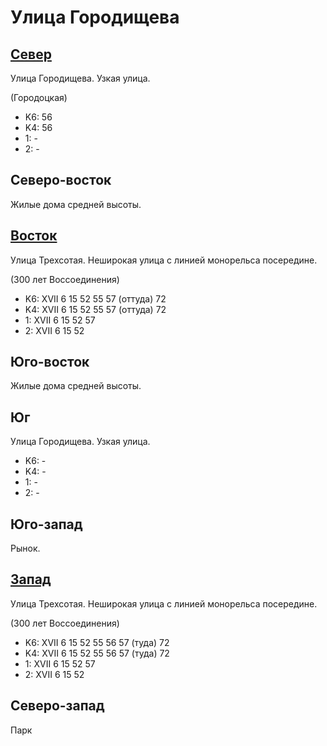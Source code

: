 # Улица Городищева

## [Север](./10447070.md)

Улица Городищева.
Узкая улица.

(Городоцкая)

* K6:   56
* K4:   56
* 1:    -
* 2:    -

## Северо-восток

Жилые дома средней высоты.

## [Восток](./10450075.md)

Улица Трехсотая.
Неширокая улица с линией монорельса посередине.

(300 лет Воссоединения)

* K6:   XVII
        6   15  52  55  57 (оттуда) 72
* K4:   XVII
        6   15  52  55  57 (оттуда) 72
* 1:    XVII
        6   15  52  57
* 2:    XVII
        6   15  52

## Юго-восток

Жилые дома средней высоты.

## Юг

Улица Городищева.
Узкая улица.

* K6:   -
* K4:   -
* 1:    -
* 2:    -

## Юго-запад

Рынок.

## [Запад](./10445075.md)

Улица Трехсотая.
Неширокая улица с линией монорельса посередине.

(300 лет Воссоединения)

* K6:   XVII
        6   15  52  55  56  57 (туда)   72
* K4:   XVII
        6   15  52  55  56  57 (туда)   72
* 1:    XVII
        6   15  52  57
* 2:    XVII
        6   15  52

## Северо-запад

Парк
